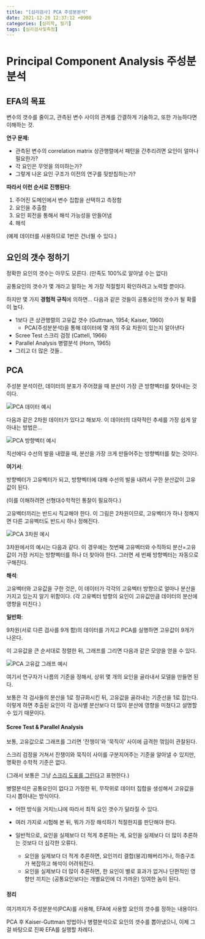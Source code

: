 ```yaml
---
title: "[심리검사] PCA 주성분분석"
date: 2021-12-20 12:37:12 +0900
categories: [심리학, 필기]
tags: [심리검사및측정]
---
```




# Principal Component Analysis 주성분분석

## EFA의 목표

변수의 갯수를 줄이고, 관측된 변수 사이의 관계를 간결하게 기술하고, 또한 가능하다면 이해하는 것.

**연구 문제:**

- 관측된 변수의 correlation matrix 상관행렬에서 패턴을 간추리려면 요인이 얼마나 필요한가?
- 각 요인은 무엇을 의미하는가?
- 그렇게 나온 요인 구조가 이전의 연구를 뒷받침하는가?

**따라서 이런 순서로 진행된다**:

1. 주어진 도메인에서 변수 집합을 선택하고 측정함
2. 요인을 추출함
3. 요인 회전을 통해서 해석 가능성을 만들어냄
4. 해석

(예제 데이터를 사용하므로 1번은 건너뛸 수 있다.)



## 요인의 갯수 정하기

정확한 요인의 갯수는 아무도 모른다. (만족도 100%로 알아낼 수는 없다)

공통요인의 갯수가 몇 개라고 말하는 게 가장 적절할지 확인하려고 노력할 뿐이다.

하지만 몇 가지 **경험적 규칙**에 의하면... 다음과 같은 것들이 공통요인의 갯수가 될 확률이 높다.

- 1보다 큰 상관행렬의 고유값 갯수 (Guttman, 1954; Kaiser, 1960)
  - PCA(주성분분석)을 통해 데이터에 몇 개의 주요 차원이 있는지 알아낸다
- Scree Test 스크리 검정 (Cattell, 1966)
- Parallel Analysis 병렬분석 (Horn, 1965)
- 그리고 더 많은 것들..



## PCA

주성분 분석이란, 데이터의 분포가 주어졌을 때 분산이 가장 큰 방향벡터를 찾아내는 것이다.

![PCA 데이터 예시](/assets/img/2021-12/PCA-1.png)

다음과 같은 2차원 데이터가 있다고 해보자. 이 데이터의 대략적인 추세를 가장 쉽게 알아내는 방법은...

![PCA 방향벡터 예시](/assets/img/2021-12/PCA-2.png)

직선에다 수선의 발을 내렸을 때, 분산을 가장 크게 만들어주는 방향벡터를 찾는 것이다.

**여기서**:

방향벡터가 고유벡터가 되고, 방향벡터에 대해 수선의 발을 내려서 구한 분산값이 고유값이 된다.

(이를 이해하려면 선형대수학적인 통찰이 필요하다.)

고유벡터끼리는 반드시 직교해야 한다.
이 그림은 2차원이므로, 고유벡터가 하나 정해지면 다른 고유벡터도 반드시 하나 정해진다.

![PCA 3차원 예시](/assets/img/2021-12/PCA-3.png)

3차원에서의 예시는 다음과 같다. 이 경우에는 첫번째 고유벡터와 수직하되 분산=고유값이 가장 커지는 방향벡터를 하나 더 찾아야 한다. 그러면 세 번째 방향벡터는 자동으로 구해진다.

**해석**:

고유벡터와 고유값을 구한 것은, 이 데이터가 각각의 고유벡터 방향으로 얼마나 분산을 가지고 있는지 알기 위함이다.
(각 고유벡터 방향의 요인이 고유값만큼 데이터의 분산에 영향을 미친다.)

**일반화**:

9차원(서로 다른 검사를 9개 함)의 데이터를 가지고 PCA를 실행하면 고유값이 9개가 나온다.

이 고유값을 큰 순서대로 정렬한 뒤, 그래프를 그리면 다음과 같은 모양을 얻을 수 있다.

![PCA 고유값 그래프 예시](/assets/img/2021-12/PCA-4.png)

여기서 연구자가 나름의 기준을 정해서, 상위 몇 개의 요인을 골라내서 모델을 만들면 된다.

보통은 각 검사들의 분산을 1로 정규화시킨 뒤, 고유값을 골라내는 기준선을 1로 잡는다. 이렇게 하면 추출된 요인이 각 검사별 분산보다 더 많이 분산에 영향을 미쳤다고 설명할 수 있기 때문이다.



#### Scree Test & Parallel Analysis

보통, 고유값으로 그래프를 그리면 '잔챙이'와 '묵직이' 사이에 급격한 꺾임이 관찰된다.

스크리 검정을 거쳐서 잔챙이와 묵직이 사이를 구분지어주는 기준을 알아낼 수 있지만, 명확한 수학적 기준은 없다.

(그래서 보통은 그냥 <u>스크리 도표를 그린다</u>고 표현한다.)

병렬분석은 공통요인이 없다고 가정한 뒤, 무작위로 데이터 집합을 생성해서 고유값을 다시 뽑아내는 방식이다.

- 어떤 방식을 거치느냐에 따라서 최적 요인 갯수가 달라질 수 있다.
- 여러 가지로 시험해 본 뒤, 뭐가 가장 해석하기 적절한지를 판단해야 한다. 

- 일반적으로, 요인을 실제보다 더 적게 추론하는 게, 요인을 실제보다 더 많이 추론하는 것보다 더 심각한 오류다.
  - 요인을 실제보다 더 적게 추론하면, 요인끼리 결합(붕괴)해버리거나, 하층구조가 복잡하고 해석이 어려워진다.
  - 요인을 실제보다 더 많이 추론하면, 한 요인이 별로 효과가 없거나 단편적인 영향만 끼치는 (공통요인보다는 개별요인에 더 가까운) 잉여한 놈이 된다.



#### 정리

여기까지가 주성분분석(PCA)를 사용해, EFA에 사용할 요인의 갯수를 정하는 내용이다.

PCA 후 Kaiser-Guttman 방법이나 병렬분석으로 요인의 갯수를 뽑아냈으니, 이제 그걸 바탕으로 진짜 EFA를 실행할 차례다.

